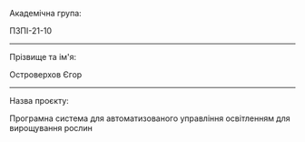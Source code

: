 Академічна група:

ПЗПІ-21-10
___
Прізвище та ім'я:

Островерхов Єгор
___
Назва проєкту:

Програмна система для автоматизованого управління освітленням для вирощування рослин
